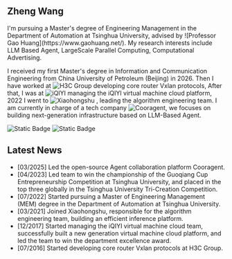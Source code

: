 ## Zheng Wang

<div style="display: flex; align-items: center;">
<div style="flex: 3;">
I'm pursuing a Master's degree of Engineering Management in the Department of Automation at Tsinghua University, advised by ![Professor Gao Huang](https://www.gaohuang.net/). My research interests include LLM Based Agent, LargeScale Parallel Computing, Computational Advertising.

I received my first Master's degree in Information and Communication Engineering from China University of Petroleum (Beijing) in 2026.
Then I have worked at ![H3C Group](https://www.h3c.com/cn/) developing core router Vxlan protocols,
After that, I was at ![iQIYI](https://www.iqiyi.com/) managing the iQIYI virtual machine cloud platform,
2022 I went to ![Xiaohongshu](https://www.xiaohongshu.com/) , leading the algorithm engineering team.
I am currently in charge of a tech company ![Cooragent](https://github.com/LeapLabTHU/cooragent), we focuses on building next-generation infrastructure based on LLM-Based Agent.

![Static Badge](https://img.shields.io/badge/Email-z--wang22@mails.tsinghua.edu.cn-blue)
![Static Badge](https://img.shields.io/badge/Github-learningCatHD-green)



## Latest News

- [03/2025] Led the open-source Agent collaboration platform Cooragent.
- [04/2023] Led team to win the championship of the Guoqiang Cup Entrepreneurship Competition at Tsinghua University, and placed in the top three globally in the Tsinghua University Tri-Creation Competition.
- [07/2022] Started pursuing a Master of Engineering Management (MEM) degree in the Department of Automation at Tsinghua University.
- [03/2021] Joined Xiaohongshu, responsible for the algorithm engineering team, building an efficient inference platform.
- [12/2017] Started managing the iQIYI virtual machine cloud team, successfully built a new generation virtual machine cloud platform, and led the team to win the department excellence award.
- [07/2016] Started developing core router Vxlan protocols at H3C Group.

